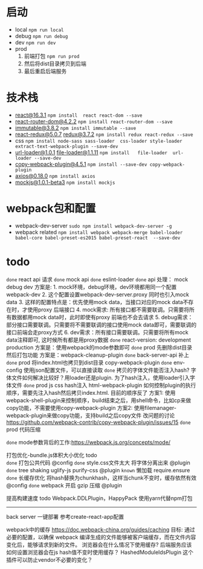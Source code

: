 # 启动
* local  `npm run local`  
* debug `npm run debug`  
* dev `npm run dev`   
* prod 
    1. 前端打包 `npm run prod`   
    2. 然后将dist目录拷贝到后端   
    3. 最后重启后端服务




# 技术栈
+ react@16.3.1  `npm install  react react-dom --save`  
+ react-router-dom@4.2.2 `npm install react-router-dom --save`  
+ immutable@3.8.2 `npm install immutable --save`  
+ react-redux@5.0.7 redux@3.7.2   `npm install redux react-redux --save`  
+ css `npm install node-sass sass-loader  css-loader style-loader extract-text-webpack-plugin --save-dev`  
+ url-loader@1.0.1 file-loader@1.1.11 `npm install   file-loader  url-loader --save-dev`  
+ copy-webpack-plugin@4.5.1 `npm install --save-dev copy-webpack-plugin`  
+ axios@0.18.0  `npm install axios`  
+ mockjs@1.0.1-beta3    `npm install mockjs`  



# webpack包和配置
+ webpack-dev-server `sudo npm install webpack-dev-server -g  `  
+ webpack related `npm install webpack webpack-merge babel-loader babel-core babel-preset-es2015 babel-preset-react  --save-dev  `  



# todo
`done` react api  请求
`done` mock  api
`done` eslint-loader
`done` api 处理： mock debug dev 
    方案是: 
    1. mock环境，debug环境，dev环境都用同一个配置webpack-dev
    2. 这个配置设置webpack-dev-server.proxy 同时也引入mock data
    3. 这样的配置特点是：优先使用mock data，当接口对应的mock data不存在时，才使用proxy 后端接口 
    4. mock需求: 所有接口都不需要联调。只需要将所有数据都用mock data时，此时即使有proxy 前端也不会去请求
    5. debug需求：部分接口需要联调。只需要将不需要联调的接口使用mock data即可，需要联调的接口前端会走proxy方式
    6. dev需求：所有接口需要联调。只需要将所有mock data注释即可, 这时候所有都是用proxy数据
`done` react-version: development production 
    方案是：使用webpack的mode参数即可
`done` prod 先删除dist目录然后打包功能    方案是：webpack-cleanup-plugin
`done` back-server-api 补上
`done` prod 将index.html也拷贝到dist目录 copy-webpack-plugin
`done` env-config 使用json配置文件，可以直接读取
`done` 拷贝的字体文件能否注入hash? 字体文件如何解决比较好？用loader还是plugin. 为了hash注入，使用loader引入字体文件
`done` prod js css hash注入  html-webpack-plugin 如何控制plugin的执行顺序，需要先注入hash然后拷贝index.html. 目前的顺序反了
    方案1: 使用webpack-shell-plugin来控制顺序，build结束之后，用shell命令，比如cp来做copy功能，不需要使用copy-webpack-plugin
    方案2: 使用filemanager-webpack-plugin来做copy功能，支持build之后copy文件
    改问题的讨论 https://github.com/webpack-contrib/copy-webpack-plugin/issues/15
`done` prod 代码压缩  

`done` mode参数背后的工作:https://webpack.js.org/concepts/mode/


打包优化-bundle.js体积大小优化 todo    
    `done` 打包公共代码     @config
    `done` style.css文件太大 将字体分离出来 @plugin 
    `done` tree shaking uglify-js purify-css @plugin 
    `known` 懒加载 require.ensure 
    `done` 长缓存优化 将hash替换为chunkhash，这样当chunk不变时，缓存依然有效 @config
    `done` webpack 开启 gzip 压缩  @plugin 

提高构建速度 todo 
    Webpack.DDLPlugin，HappyPack
    使用yarn代替npm打包

-----
back server 一键部署 
参考create-react-app配置







webpack中的缓存
https://doc.webpack-china.org/guides/caching
目标: 通过必要的配置，以确保 webpack 编译生成的文件能够被客户端缓存，而在文件内容变化后，能够请求到新的文件。
浏览器会在什么情况下使用缓存? 后端服务应该如何设置浏览器会在js hash值不变时使用缓存？
HashedModuleIdsPlugin 这个插件可以防止vendor不必要的变化？











